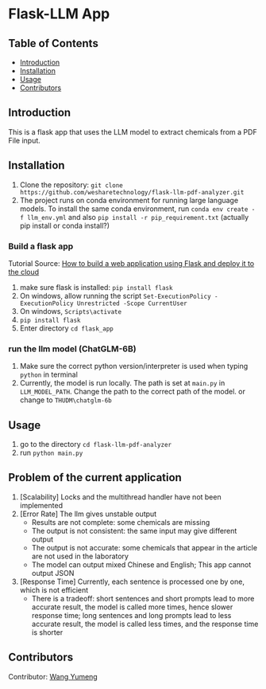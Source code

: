 # Flask-LLM App

## Table of Contents
- [Introduction](#introduction)
- [Installation](#installation)
- [Usage](#usage)
- [Contributors](#contributors)
## Introduction
This is a flask app that uses the LLM model to extract chemicals from a PDF File input.
## Installation
1. Clone the repository: `git clone https://github.com/wesharetechnology/flask-llm-pdf-analyzer.git`
2. The project runs on conda environment for running large language models. To install the same conda environment, run `conda env create -f llm_env.yml` and also `pip install -r pip_requirement.txt` (actually pip install or conda install?)
### Build a flask app
Tutorial Source: [How to build a web application using Flask and deploy it to the cloud](https://www.freecodecamp.org/news/how-to-build-a-web-application-using-flask-and-deploy-it-to-the-cloud-3551c985e492/)
1. make sure flask is installed: `pip install flask`<!-- ; then create by `virtualenv "venv"` -->
2. On windows, allow running the script `Set-ExecutionPolicy -ExecutionPolicy Unrestricted -Scope CurrentUser`
3. On windows, `Scripts\activate`
4. `pip install flask`
5. Enter directory `cd flask_app`
### run the llm model (ChatGLM-6B)
1. Make sure the correct python version/interpreter is used when typing `python` in terminal
2. Currently, the model is run locally. The path is set at `main.py` in `LLM_MODEL_PATH`. Change the path to the correct path of the model. or change to `THUDM\chatglm-6b`
## Usage
1. go to the directory `cd flask-llm-pdf-analyzer`
2. run `python main.py`
## Problem of the current application
1. [Scalability] Locks and the multithread handler have not been implemented
2. [Error Rate] The llm gives unstable output
    - Results are not complete: some chemicals are missing
    - The output is not consistent: the same input may give different output
    - The output is not accurate: some chemicals that appear in the article are not used in the laboratory
    - The model can output mixed Chinese and English; This app cannot output JSON
3. [Response Time] Currently, each sentence is processed one by one, which is not efficient
    - There is a tradeoff: short sentences and short prompts lead to more accurate result, the model is called more times, hence slower response time; long sentences and long prompts lead to less accurate result, the model is called less times, and the response time is shorter
## Contributors 
Contributor: [Wang Yumeng](https://github.com/Alexwwwwww)